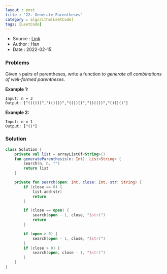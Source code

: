 ```yaml
---
layout : post
title : "22. Generate Parentheses"
category : algorithm[LeetCode]
tags: [LeetCode]
---
```


* Source : [Link](https://leetcode.com/problems/generate-parentheses/)
* Author : Han
* Date   : 2022-02-15

### Problems
Given `n` pairs of parentheses, write a function to *generate all combinations of well-formed parentheses*.

**Example 1:**

```
Input: n = 3
Output: ["((()))","(()())","(())()","()(())","()()()"]

```

**Example 2:**

```
Input: n = 1
Output: ["()"]

```

### Solution

```kotlin
class Solution {
    private val list = arrayListOf<String>()
    fun generateParenthesis(n: Int): List<String> {
        search(n, n, "")
        return list
    }

    private fun search(open: Int, close: Int, str: String) {
        if (close == 0) {
            list.add(str)
            return
        }

        if (close == open) {
            search(open - 1, close, "$str(")
            return
        }

        if (open > 0) {
            search(open - 1, close, "$str(")
        }
        if (close > 0) {
            search(open, close - 1, "$str)")
        }
    }
}
```
